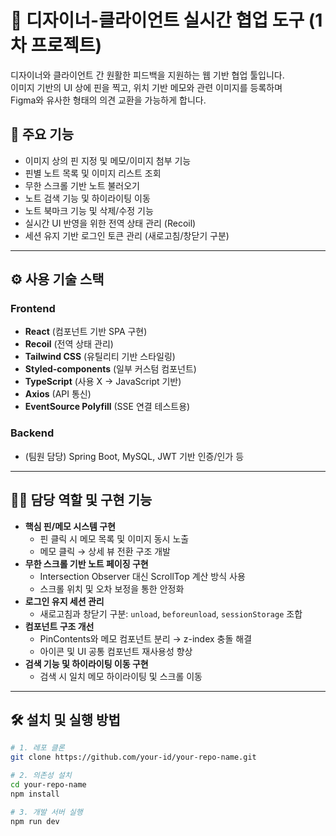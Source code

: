 # 🧩 디자이너-클라이언트 실시간 협업 도구 (1차 프로젝트)

디자이너와 클라이언트 간 원활한 피드백을 지원하는 웹 기반 협업 툴입니다.  
이미지 기반의 UI 상에 핀을 찍고, 위치 기반 메모와 관련 이미지를 등록하며  
Figma와 유사한 형태의 의견 교환을 가능하게 합니다.

## 📌 주요 기능

- 이미지 상의 핀 지정 및 메모/이미지 첨부 기능
- 핀별 노트 목록 및 이미지 리스트 조회
- 무한 스크롤 기반 노트 불러오기
- 노트 검색 기능 및 하이라이팅 이동
- 노트 북마크 기능 및 삭제/수정 기능
- 실시간 UI 반영을 위한 전역 상태 관리 (Recoil)
- 세션 유지 기반 로그인 토큰 관리 (새로고침/창닫기 구분)

---

## ⚙️ 사용 기술 스택

### Frontend
- **React** (컴포넌트 기반 SPA 구현)
- **Recoil** (전역 상태 관리)
- **Tailwind CSS** (유틸리티 기반 스타일링)
- **Styled-components** (일부 커스텀 컴포넌트)
- **TypeScript** (사용 X → JavaScript 기반)
- **Axios** (API 통신)
- **EventSource Polyfill** (SSE 연결 테스트용)

### Backend
- (팀원 담당) Spring Boot, MySQL, JWT 기반 인증/인가 등

---

## 👨‍💻 담당 역할 및 구현 기능

- **핵심 핀/메모 시스템 구현**
  - 핀 클릭 시 메모 목록 및 이미지 동시 노출
  - 메모 클릭 → 상세 뷰 전환 구조 개발
- **무한 스크롤 기반 노트 페이징 구현**
  - Intersection Observer 대신 ScrollTop 계산 방식 사용
  - 스크롤 위치 및 오차 보정을 통한 안정화
- **로그인 유지 세션 관리**
  - 새로고침과 창닫기 구분: `unload`, `beforeunload`, `sessionStorage` 조합
- **컴포넌트 구조 개선**
  - PinContents와 메모 컴포넌트 분리 → z-index 충돌 해결
  - 아이콘 및 UI 공통 컴포넌트 재사용성 향상
- **검색 기능 및 하이라이팅 이동 구현**
  - 검색 시 일치 메모 하이라이팅 및 스크롤 이동

---

## 🛠️ 설치 및 실행 방법

```bash
# 1. 레포 클론
git clone https://github.com/your-id/your-repo-name.git

# 2. 의존성 설치
cd your-repo-name
npm install

# 3. 개발 서버 실행
npm run dev

